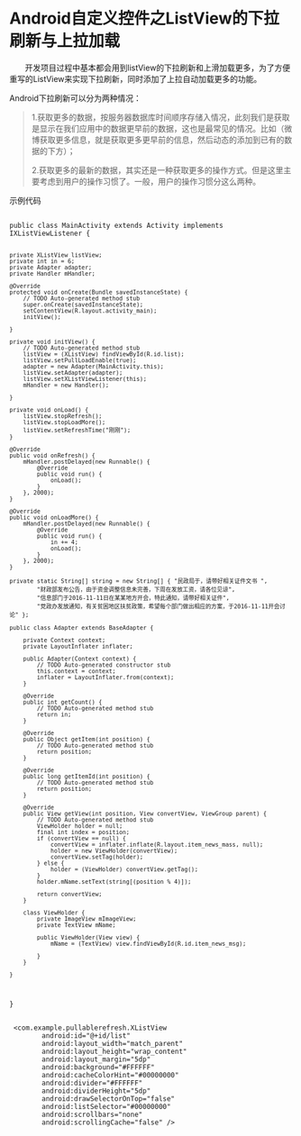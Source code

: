 # Android自定义控件之ListView的下拉刷新与上拉加载
 <p>&nbsp; &nbsp; &nbsp; &nbsp;开发项目过程中基本都会用到listView的下拉刷新和上滑加载更多，为了方便重写的ListView来实现下拉刷新，同时添加了上拉自动加载更多的功能。</p> 
<p>Android下拉刷新可以分为两种情况：</p> 
<blockquote>
  1.获取更多的数据，按服务器数据库时间顺序存储入情况，此刻我们是获取是显示在我们应用中的数据更早前的数据，这也是最常见的情况。比如（微博获取更多信息，就是获取更多更早前的信息，然后动态的添加到已有的数据的下方）； 
 <p>2.获取更多的最新的数据，其实还是一种获取更多的操作方式。但是这里主要考虑到用户的操作习惯了。一般，用户的操作习惯分这么两种。</p> 
</blockquote> 
<p>示例代码</p> 
<pre><code class="language-java">
public class MainActivity extends Activity implements IXListViewListener {

	private XListView listView;
	private int in = 6;
	private Adapter adapter;
	private Handler mHandler;

	@Override
	protected void onCreate(Bundle savedInstanceState) {
		// TODO Auto-generated method stub
		super.onCreate(savedInstanceState);
		setContentView(R.layout.activity_main);
		initView();

	}

	private void initView() {
		// TODO Auto-generated method stub
		listView = (XListView) findViewById(R.id.list);
		listView.setPullLoadEnable(true);
		adapter = new Adapter(MainActivity.this);
		listView.setAdapter(adapter);
		listView.setXListViewListener(this);
		mHandler = new Handler();

	}

	private void onLoad() {
		listView.stopRefresh();
		listView.stopLoadMore();
		listView.setRefreshTime("刚刚");
	}

	@Override
	public void onRefresh() {
		mHandler.postDelayed(new Runnable() {
			@Override
			public void run() {
				onLoad();
			}
		}, 2000);
	}

	@Override
	public void onLoadMore() {
		mHandler.postDelayed(new Runnable() {
			@Override
			public void run() {
				in += 4;
				onLoad();
			}
		}, 2000);
	}

	private static String[] string = new String[] { "民政局于，请带好相关证件文书 ",
			"财政部发布公告，由于资金调整信息未完善，下周在发放工资，请各位见谅",
			"信息部门于2016-11-11日在某某地方开会，特此通知，请带好相关证件",
			"党政办发放通知，有关贫困地区扶贫政策，希望每个部门做出相应的方案，于2016-11-11开会讨论" };

	public class Adapter extends BaseAdapter {

		private Context context;
		private LayoutInflater inflater;

		public Adapter(Context context) {
			// TODO Auto-generated constructor stub
			this.context = context;
			inflater = LayoutInflater.from(context);
		}

		@Override
		public int getCount() {
			// TODO Auto-generated method stub
			return in;
		}

		@Override
		public Object getItem(int position) {
			// TODO Auto-generated method stub
			return position;
		}

		@Override
		public long getItemId(int position) {
			// TODO Auto-generated method stub
			return position;
		}

		@Override
		public View getView(int position, View convertView, ViewGroup parent) {
			// TODO Auto-generated method stub
			ViewHolder holder = null;
			final int index = position;
			if (convertView == null) {
				convertView = inflater.inflate(R.layout.item_news_mass, null);
				holder = new ViewHolder(convertView);
				convertView.setTag(holder);
			} else {
				holder = (ViewHolder) convertView.getTag();
			}
			holder.mName.setText(string[(position % 4)]);

			return convertView;
		}

		class ViewHolder {
			private ImageView mImageView;
			private TextView mName;

			public ViewHolder(View view) {
				mName = (TextView) view.findViewById(R.id.item_news_msg);

			}
		}

	}
}
</code></pre> 
<pre><code class="language-xml"> &lt;com.example.pullablerefresh.XListView
        android:id="@+id/list"
        android:layout_width="match_parent"
        android:layout_height="wrap_content"
        android:layout_margin="5dp"
        android:background="#FFFFFF"
        android:cacheColorHint="#00000000"
        android:divider="#FFFFFF"
        android:dividerHeight="5dp"
        android:drawSelectorOnTop="false"
        android:listSelector="#00000000"
        android:scrollbars="none"
        android:scrollingCache="false" /&gt;
</code></pre> 
